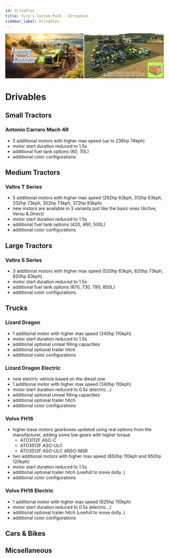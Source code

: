 ```yaml
---
id: drivables
title: Yurg's Custom Pack - Drivables
sidebar_label: Drivables
---
```

[![](modHeader.png)](modScreen.png)
# Drivables

## Small Tractors

### Antonio Carraro Mach 4R
- 5 additional motors with higher max speed (up to 236hp 74kph)
- motor start duration reduced to 1.5s
- additional fuel tank options (60, 70L)
- additional color configurations

## Medium Tractors

### Valtra T Series
- 5 additional motors with higher max speed (292hp 63kph, 312hp 63kph, 332hp 73kph, 352hp 73kph, 372hp 83kph)
- new motors are available in 3 variants just like the basic ones (Active, Versu & Direct)
- motor start duration reduced to 1.5s
- additional fuel tank options (420, 460, 500L)
- additional color configurations

## Large Tractors

### Valtra S Series
- 3 additional motors with higher max speed (520hp 63kph, 620hp 73kph, 820hp 83kph)
- motor start duration reduced to 1.5s
- additional fuel tank options (670, 730, 790, 850L)
- additional color configurations

## Trucks

### Lizard Dragon
- 1 additional motor with higher max speed (340hp 110kph)
- motor start duration reduced to 1.5s
- additional optional unreal filling capacities
- additional optional trailer hitch
- additional color configurations

### Lizard Dragon Electric
- new electric vehicle based on the diesel one
- 1 additional motor with higher max speed (340hp 110kph)
- motor start duration reduced to 0.5s (electric...)
- additional optional unreal filling capacities
- additional optional trailer hitch
- additional color configurations

### Volvo FH16
- higher base motors gearboxes updated using real options from the manufacturer, adding some low gears with higher torque
    - ATO3112F ASO-C
    - ATO3512F ASO-ULC
    - ATO3512F ASO-ULC ARSO-MSR
- two additional motors with higher max speed (850hp 110kph and 950hp 120kph)
- motor start duration reduced to 1.5s
- additional optional trailer hitch (usefull to move dolly..)
- additional color configurations

### Volvo FH16 Electric
- 1 additional motor with higher max speed (825hp 110kph)
- motor start duration reduced to 0.5s (electric...)
- additional optional trailer hitch (usefull to move dolly..)
- additional color configurations

## Cars & Bikes



## Micsellaneous


